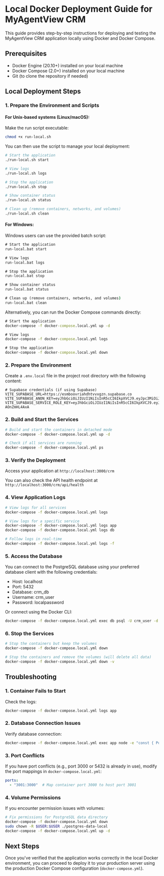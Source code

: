 # Local Docker Deployment Guide for MyAgentView CRM

This guide provides step-by-step instructions for deploying and testing the MyAgentView CRM application locally using Docker and Docker Compose.

## Prerequisites

- Docker Engine (20.10+) installed on your local machine
- Docker Compose (2.0+) installed on your local machine
- Git (to clone the repository if needed)

## Local Deployment Steps

### 1. Prepare the Environment and Scripts

#### For Unix-based systems (Linux/macOS):
Make the run script executable:
```bash
chmod +x run-local.sh
```

You can then use the script to manage your local deployment:
```bash
# Start the application
./run-local.sh start

# View logs
./run-local.sh logs

# Stop the application
./run-local.sh stop

# Show container status
./run-local.sh status

# Clean up (remove containers, networks, and volumes)
./run-local.sh clean
```

#### For Windows:
Windows users can use the provided batch script:
```cmd
# Start the application
run-local.bat start

# View logs
run-local.bat logs

# Stop the application
run-local.bat stop

# Show container status
run-local.bat status

# Clean up (remove containers, networks, and volumes)
run-local.bat clean
```

Alternatively, you can run the Docker Compose commands directly:
```cmd
# Start the application
docker-compose -f docker-compose.local.yml up -d

# View logs
docker-compose -f docker-compose.local.yml logs

# Stop the application
docker-compose -f docker-compose.local.yml down
```

### 2. Prepare the Environment

Create a `.env.local` file in the project root directory with the following content:

```
# Supabase credentials (if using Supabase)
VITE_SUPABASE_URL=https://esmboovriahdhtvvxgzn.supabase.co
VITE_SUPABASE_ANON_KEY=eyJhbGciOiJIUzI1NiIsInR5cCI6IkpXVCJ9.eyJpc3MiOiJzdXBhYmFzZSIsInJlZiI6ImVzbWJvb3ZyaWFoZGh0dnZ4Z3puIiwicm9sZSI6ImFub24iLCJpYXQiOjE3NDQ3MzAwMTgsImV4cCI6MjA2MDMwNjAxOH0.8t1o1yk8ozklE5ltv3mNV7LHKnKZe9kdNzFTd29klIA
VITE_SUPABASE_SERVICE_ROLE_KEY=eyJhbGciOiJIUzI1NiIsInR5cCI6IkpXVCJ9.eyJpc3MiOiJzdXBhYmFzZSIsInJlZiI6ImVzbWJvb3ZyaWFoZGh0dnZ4Z3puIiwicm9sZSI6InNlcnZpY2Vfcm9sZSIsImlhdCI6MTc0NDczMDAxOCwiZXhwIjoyMDYwMzA2MDE4fQ.ba6BXQqd0_NpYEKIF_qUxHuOjNJKXO_-AOnZmHL4AxA
```

### 2. Build and Start the Services

```bash
# Build and start the containers in detached mode
docker-compose -f docker-compose.local.yml up -d

# Check if all services are running
docker-compose -f docker-compose.local.yml ps
```

### 3. Verify the Deployment

Access your application at `http://localhost:3000/crm`

You can also check the API health endpoint at `http://localhost:3000/crm/api/health`

### 4. View Application Logs

```bash
# View logs for all services
docker-compose -f docker-compose.local.yml logs

# View logs for a specific service
docker-compose -f docker-compose.local.yml logs app
docker-compose -f docker-compose.local.yml logs db

# Follow logs in real-time
docker-compose -f docker-compose.local.yml logs -f
```

### 5. Access the Database

You can connect to the PostgreSQL database using your preferred database client with the following credentials:

- Host: localhost
- Port: 5432
- Database: crm_db
- Username: crm_user
- Password: localpassword

Or connect using the Docker CLI:

```bash
docker-compose -f docker-compose.local.yml exec db psql -U crm_user -d crm_db
```

### 6. Stop the Services

```bash
# Stop the containers but keep the volumes
docker-compose -f docker-compose.local.yml down

# Stop the containers and remove the volumes (will delete all data)
docker-compose -f docker-compose.local.yml down -v
```

## Troubleshooting

### 1. Container Fails to Start

Check the logs:

```bash
docker-compose -f docker-compose.local.yml logs app
```

### 2. Database Connection Issues

Verify database connection:

```bash
docker-compose -f docker-compose.local.yml exec app node -e "const { Pool } = require('pg'); const pool = new Pool({host: 'db', port: 5432, database: 'crm_db', user: 'crm_user', password: 'localpassword'}); pool.query('SELECT NOW()', (err, res) => { console.log(err, res); pool.end(); });"
```

### 3. Port Conflicts

If you have port conflicts (e.g., port 3000 or 5432 is already in use), modify the port mappings in `docker-compose.local.yml`:

```yaml
ports:
  - "3001:3000"  # Map container port 3000 to host port 3001
```

### 4. Volume Permissions

If you encounter permission issues with volumes:

```bash
# Fix permissions for PostgreSQL data directory
docker-compose -f docker-compose.local.yml down
sudo chown -R $USER:$USER ./postgres-data-local
docker-compose -f docker-compose.local.yml up -d
```

## Next Steps

Once you've verified that the application works correctly in the local Docker environment, you can proceed to deploy it to your production server using the production Docker Compose configuration (`docker-compose.yml`).